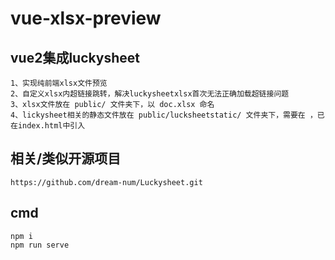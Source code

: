 # vue-xlsx-preview

## vue2集成luckysheet
```
1、实现纯前端xlsx文件预览
2、自定义xlsx内超链接跳转，解决luckysheetxlsx首次无法正确加载超链接问题
3、xlsx文件放在 public/ 文件夹下，以 doc.xlsx 命名
4、lickysheet相关的静态文件放在 public/lucksheetstatic/ 文件夹下，需要在 ，已在index.html中引入
```

## 相关/类似开源项目
```
https://github.com/dream-num/Luckysheet.git
```

## cmd
```
npm i
npm run serve
```

